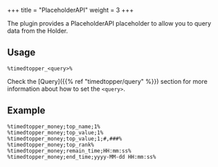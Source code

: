 +++
title = "PlaceholderAPI"
weight = 3
+++

The plugin provides a PlaceholderAPI placeholder to allow you to query data from the Holder.

## Usage

```
%timedtopper_<query>%
```

Check the [Query]({{% ref "timedtopper/query" %}}) section for more information about how to set the `<query>`.

## Example

```
%timedtopper_money;top_name;1%
%timedtopper_money;top_value;1%
%timedtopper_money;top_value;1;#,###%
%timedtopper_money;top_rank%
%timedtopper_money;remain_time;HH:mm:ss%
%timedtopper_money;end_time;yyyy-MM-dd HH:mm:ss%
```
